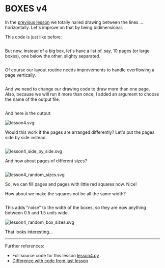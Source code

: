 # BOXES v4

In the [previous lesson](lesson3.run.html) we totally nailed drawing between the lines ... horizontally. Let's improve on that by being bidimensional.

This code is just like before:

```python-include:code/lesson4.py:1:14
```

But now, instead of a big box, let's have a list of, say, 10 pages (or large boxes), one below the other, slighty separated.

```python-include:code/lesson4.py:16:16
```

Of course our layout routine needs improvements to handle overflowing a
page vertically.

```python-include:code/lesson4.py:18:55
```

And we need to change our drawing code to draw more than one page. Also, because we will run it more than once, I added an argument to choose
the name of the output file.

```python-include:code/lesson4.py:58:82
```

And here is the output:

![lesson4.svg](lesson4.svg)

Would this work if the pages are arranged differently? Let's put the pages
side by side instead.

```python-include:code/lesson4.py:84:86
```

![lesson4_side_by_side.svg](lesson4_side_by_side.svg)

And how about pages of different sizes?

```python-include:code/lesson4.py:89:96
```

![lesson4_random_sizes.svg](lesson4_random_sizes.svg)

So, we can fill pages and pages with little red squares now. Nice!

How about we make the squares not be all the same width?

```python-include:code/lesson4.py:98:100
```

This adds "noise" to the width of the boxes, so they are now anything between 0.5 and 1.5 units wide.

![lesson4_random_box_sizes.svg](lesson4_random_box_sizes.svg)

That looks interesting...

----------

Further references:

* Full source code for this lesson [lesson4.py](code/lesson4.py)
* [Difference with code from last lesson](diffs/lesson3_lesson4.html)